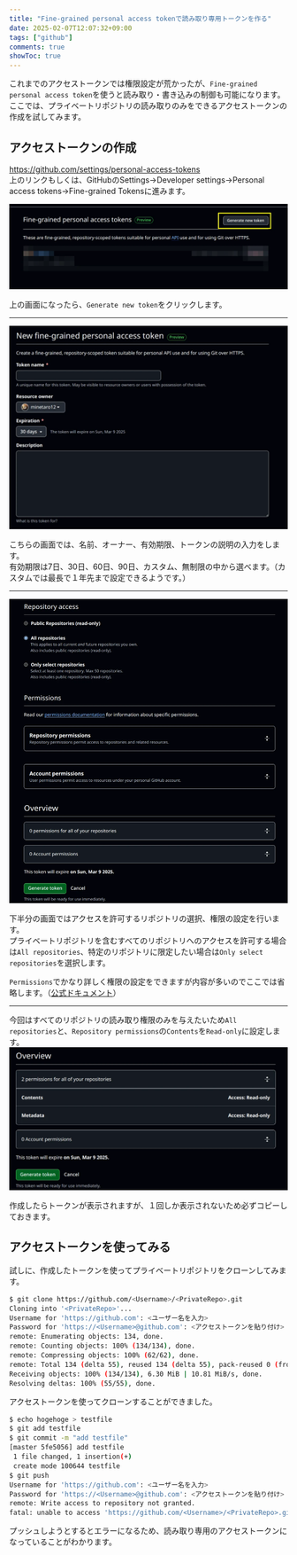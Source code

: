 ```yaml
---
title: "Fine-grained personal access tokenで読み取り専用トークンを作る"
date: 2025-02-07T12:07:32+09:00
tags: ["github"]
comments: true
showToc: true
---
```

これまでのアクセストークンでは権限設定が荒かったが、`Fine-grained personal access token`を使うと読み取り・書き込みの制御も可能になります。  
ここでは、プライベートリポジトリの読み取りのみをできるアクセストークンの作成を試してみます。

## アクセストークンの作成
https://github.com/settings/personal-access-tokens  
上のリンクもしくは、GitHubのSettings→Developer settings→Personal access tokens→Fine-grained Tokensに進みます。

![create token](create-token.webp)

上の画面になったら、`Generate new token`をクリックします。

---
![create token2](create-token2.webp)

こちらの画面では、名前、オーナー、有効期限、トークンの説明の入力をします。  
有効期限は7日、30日、60日、90日、カスタム、無制限の中から選べます。（カスタムでは最長で１年先まで設定できるようです。）

---
![create token3](create-token3.webp)

下半分の画面ではアクセスを許可するリポジトリの選択、権限の設定を行います。  
プライベートリポジトリを含むすべてのリポジトリへのアクセスを許可する場合は`All repositories`、特定のリポジトリに限定したい場合は`Only select repositories`を選択します。

`Permissions`でかなり詳しく権限の設定をできますが内容が多いのでここでは省略します。（[公式ドキュメント](https://docs.github.com/ja/rest/authentication/permissions-required-for-fine-grained-personal-access-tokens)）

---
今回はすべてのリポジトリの読み取り権限のみを与えたいため`All repositories`と、`Repository permissions`の`Contents`を`Read-only`に設定します。
![create token4](create-token4.webp)

作成したらトークンが表示されますが、１回しか表示されないため必ずコピーしておきます。

## アクセストークンを使ってみる
試しに、作成したトークンを使ってプライベートリポジトリをクローンしてみます。
```bash
$ git clone https://github.com/<Username>/<PrivateRepo>.git
Cloning into '<PrivateRepo>'...
Username for 'https://github.com': <ユーザー名を入力>
Password for 'https://<Username>@github.com': <アクセストークンを貼り付け>
remote: Enumerating objects: 134, done.
remote: Counting objects: 100% (134/134), done.
remote: Compressing objects: 100% (62/62), done.
remote: Total 134 (delta 55), reused 134 (delta 55), pack-reused 0 (from 0)
Receiving objects: 100% (134/134), 6.30 MiB | 10.81 MiB/s, done.
Resolving deltas: 100% (55/55), done.
```
アクセストークンを使ってクローンすることができました。

```bash
$ echo hogehoge > testfile
$ git add testfile 
$ git commit -m "add testfile"
[master 5fe5056] add testfile
 1 file changed, 1 insertion(+)
 create mode 100644 testfile
$ git push
Username for 'https://github.com': <ユーザー名を入力>
Password for 'https://<Username>@github.com': <アクセストークンを貼り付け>
remote: Write access to repository not granted.
fatal: unable to access 'https://github.com/<Username>/<PrivateRepo>.git/': The requested URL returned error: 403
```
プッシュしようとするとエラーになるため、読み取り専用のアクセストークンになっていることがわかります。
